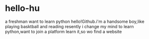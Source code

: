 # hello-hu
a freshman want to learn python
hello!Github.i'm a handsome boy,like playing basktball and reading
resently i change my mind to learn python,want to join a platform learn it,so wo find a website 
